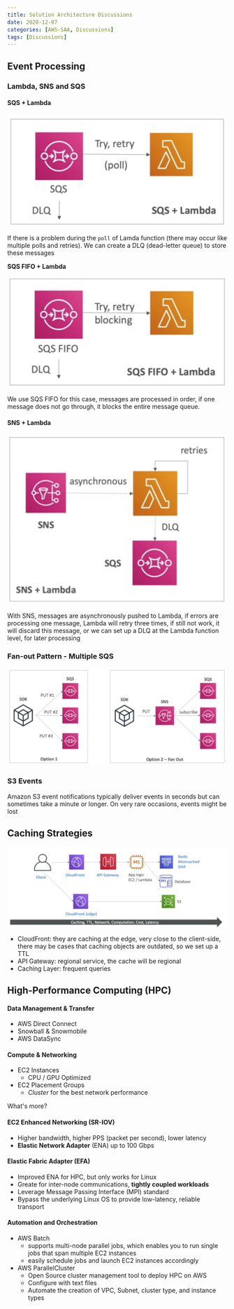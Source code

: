 ```yaml
---
title: Solution Architecture Discussions
date: 2020-12-07
categories: [AWS-SAA, Discussions]
tags: [Discussions]
---
```


## Event Processing

### Lambda, SNS and SQS

#### SQS + Lambda

![sqs-lambda](https://raw.githubusercontent.com/Zhenye-Na/img-hosting-picgo/master/img/sqs-lambda.png)

If there is a problem during the `poll` of Lamda function (there may occur like multiple polls and retries). We can create a DLQ (dead-letter queue) to store these messages


**SQS FIFO + Lambda**

![sqs-fifo-lambda](https://raw.githubusercontent.com/Zhenye-Na/img-hosting-picgo/master/img/sqs-fifo-lambda.png)

We use SQS FIFO for this case, messages are processed in order, if one message does not go through, it blocks the entire message queue.


#### SNS + Lambda

![sns-lambda](https://raw.githubusercontent.com/Zhenye-Na/img-hosting-picgo/master/img/sns-lambda.png)

With SNS, messages are asynchronously pushed to Lambda, if errors are processing one message, Lambda will retry three times, if still not work, it will discard this message, or we can set up a DLQ at the Lambda function level, for later processing


### Fan-out Pattern - Multiple SQS

![sqs-fanout](https://raw.githubusercontent.com/Zhenye-Na/img-hosting-picgo/master/img/sqs-fanout.png)



### S3 Events

Amazon S3 event notifications typically deliver events in seconds but can sometimes take a minute or longer. On very rare occasions, events might be lost


## Caching Strategies

![caching-strategies](https://raw.githubusercontent.com/Zhenye-Na/img-hosting-picgo/master/img/caching-strategies.png)


- CloudFront: they are caching at the edge, very close to the client-side, there may be cases that caching objects are outdated, so we set up a TTL
- API Gateway: regional service, the cache will be regional
- Caching Layer: frequent queries


## High-Performance Computing (HPC)

#### Data Management & Transfer

- AWS Direct Connect
- Snowball & Snowmobile
- AWS DataSync

#### Compute & Networking

- EC2 Instances
  - CPU / GPU Optimized
- EC2 Placement Groups
  - *Cluster* for the best network performance

What's more?

#### EC2 Enhanced Networking (SR-IOV)

- Higher bandwidth, higher PPS (packet per second), lower latency
- **Elastic Network Adapter** (ENA) up to 100 Gbps


#### Elastic Fabric Adapter (EFA)

- Improved ENA for HPC, but only works for Linux
- Greate for inter-node communications, **tightly coupled workloads**
- Leverage Message Passing Interface (MPI) standard
- Bypass the underlying Linux OS to provide low-latency, reliable transport

#### Automation and Orchestration

- AWS Batch
  - supports multi-node parallel jobs, which enables you to run single jobs that span multiple EC2 instances
  - easily schedule jobs and launch EC2 instances accordingly
- AWS ParallelCluster
  - Open Source cluster management tool to deploy HPC on AWS
  - Configure with text files
  - Automate the creation of VPC, Subnet, cluster type, and instance types

